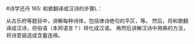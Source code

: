 #诗学还丹
165:
和歌翻译成汉诗的步骤L：

从古乐府等题目中，讲解每种诗体，包括律诗绝句的平仄，等。
然后，将和歌翻译成汉诗，将俗语（本邦语言？）转化成汉语。
再然后讲解汉诗中用典的方法，将诗意锻造成含蓄连绵。

